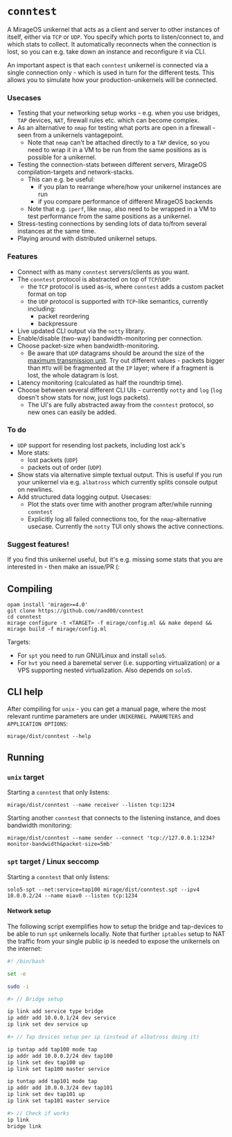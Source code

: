 # `conntest`

A MirageOS unikernel that acts as a client and server to 
other instances of itself, either via `TCP` or `UDP`. You specify 
which ports to listen/connect to, and which stats to collect. It automatically 
reconnects when the connection is lost, so you can e.g. take down an instance 
and reconfigure it via CLI. 

An important aspect is that each `conntest` unikernel is connected via a single
connection only - which is used in turn for the different tests. This allows you
to simulate how your production-unikernels will be connected.

### Usecases
* Testing that your networking setup works - e.g. when you use  bridges, 
  `TAP` devices, `NAT`, firewall rules etc. which can become complex. 
* As an alternative to `nmap` for testing what ports are open in a firewall - seen 
  from a unikernels vantagepoint. 
  * Note that `nmap` can't be attached directly to a `TAP` device, 
    so you need to wrap it in a VM to be run from the same positions as is possible for 
    a unikernel.
* Testing the connection-stats between different servers, MirageOS compilation-targets 
  and network-stacks.
  * This can e.g. be useful:
    * if you plan to rearrange where/how your unikernel instances are run
    * if you compare performance of different MirageOS backends
  * Note that e.g. `iperf`, like `nmap`, also need to be wrapped in a VM to test 
    performance from the same positions as a unikernel.
* Stress-testing connections by sending lots of data to/from several instances
  at the same time.
* Playing around with distributed unikernel setups.

### Features
* Connect with as many `conntest` servers/clients as you want.
* The `conntest` protocol is abstracted on top of `TCP`/`UDP`:
  * the `TCP` protocol is used as-is, where `conntest` adds a custom packet format on top
  * the `UDP` protocol is supported with `TCP`-like semantics, currently including:
    * packet reordering
    * backpressure
* Live updated CLI output via the `notty` library.
* Enable/disable (two-way) bandwidth-monitoring per connection.
* Choose packet-size when bandwidth-monitoring.
  * Be aware that `UDP` datagrams should be around the size of the 
    [maximum transmission unit](https://en.wikipedia.org/wiki/Maximum_transmission_unit).
    Try out different values - packets bigger than `MTU` will be fragmented at the `IP` layer;
    where if a fragment is lost, the whole datagram is lost.
* Latency monitoring (calculated as half the roundtrip time).
* Choose between several different CLI UIs - currently `notty` and `log` 
  (`log` doesn't show stats for now, just logs packets).
  * The UI's are fully abstracted away from the `conntest` protocol, so new ones 
    can easily be added.

### To do
* `UDP` support for resending lost packets, including lost ack's
* More stats:
  * lost packets (`UDP`)
  * packets out of order (`UDP`)
* Show stats via alternative simple textual output. This is useful if you run your unikernel 
  via e.g. `albatross` which currently splits console output on newlines.
* Add structured data logging output. Usecases:
  * Plot the stats over time with another program after/while running `conntest`
  * Explicitly log all failed connections too, for the `nmap`-alternative usecase. 
    Currently the `notty` TUI only shows the active connections.

### Suggest features!
If you find this unikernel useful, but it's e.g. missing some stats that you are interested in - then make an issue/PR (: 

## Compiling

```
opam install 'mirage>=4.0'
git clone https://github.com/rand00/conntest
cd conntest
mirage configure -t <TARGET> -f mirage/config.ml && make depend && mirage build -f mirage/config.ml
```
Targets:
* For `spt` you need to run GNU/Linux and install `solo5`. 
* For `hvt` you need a baremetal server (i.e. supporting virtualization) or a VPS supporting nested virtualization. Also depends on `solo5`.

## CLI help

After compiling for `unix` - you can get a manual page, where the most 
relevant runtime parameters are under 
`UNIKERNEL PARAMETERS` and `APPLICATION OPTIONS`:
```
mirage/dist/conntest --help
```

## Running 

### `unix` target

Starting a `conntest` that only listens:
```
mirage/dist/conntest --name receiver --listen tcp:1234
```

Starting another `conntest` that connects to the listening instance, 
and does bandwidth monitoring:
```
mirage/dist/conntest --name sender --connect 'tcp://127.0.0.1:1234?monitor-bandwidth&packet-size=5mb'
```

### `spt` target / Linux seccomp 

Starting a `conntest` that only listens:
```
solo5-spt --net:service=tap100 mirage/dist/conntest.spt --ipv4 10.0.0.2/24 --name miav0 --listen tcp:1234
```

#### Network setup

The following script exemplifies how to setup the bridge and tap-devices to be able to run `spt` unikernels locally. 
Note that further `iptables` setup to NAT the traffic from your single public ip is needed to expose the unikernels 
on the internet:

``` bash
#! /bin/bash

set -e

sudo -i

#> // Bridge setup

ip link add service type bridge
ip addr add 10.0.0.1/24 dev service
ip link set dev service up

#> // Tap devices setup per ip (instead of albatross doing it)

ip tuntap add tap100 mode tap
ip addr add 10.0.0.2/24 dev tap100
ip link set dev tap100 up
ip link set tap100 master service

ip tuntap add tap101 mode tap
ip addr add 10.0.0.3/24 dev tap101
ip link set dev tap101 up
ip link set tap101 master service

#> // Check if works
ip link
bridge link
```

